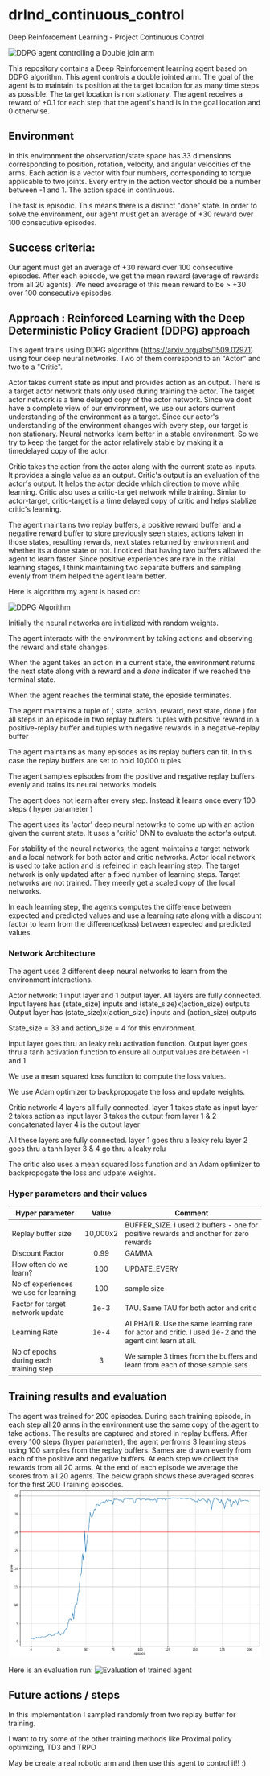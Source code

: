 # drlnd_continuous_control
Deep Reinforcement Learning - Project Continuous Control

![DDPG agent controlling a Double join arm](https://video.udacity-data.com/topher/2018/June/5b1ea778_reacher/reacher.gif)

This repository contains a Deep Reinforcement learning agent based on DDPG algorithm. This agent controls a double jointed arm. The goal of the agent is to maintain its position at the target location for as many time steps as possible. The target location is non stationary. The agent receives a reward of +0.1 for each step that the agent's hand is in the goal location and 0 otherwise.

## Environment
In this environment the observation/state space has 33 dimensions corresponding to position, rotation, velocity, and angular velocities of the arms. Each action is a vector with four numbers, corresponding to torque applicable to two joints. Every entry in the action vector should be a number between -1 and 1. The action space in continuous.

The task is episodic. This means there is a distinct "done" state. In order to solve the environment, our agent must get an average of +30 reward over 100 consecutive episodes.

## Success criteria:
Our agent must get an average of +30 reward over 100 consecutive episodes.
After each episode, we get the mean reward (average of rewards from all 20 agents).
We need avearage of this mean reward to be > +30 over 100 consecutive episodes.

## Approach : Reinforced Learning with the Deep Deterministic Policy Gradient (DDPG) approach
This agent trains using DDPG algorithm (https://arxiv.org/abs/1509.02971) using four deep neural networks. Two of them correspond to an "Actor" and two to a "Critic". 

Actor takes current state as input and provides action as an output. There is a target actor network thats only used during training the actor. The target actor network is a time delayed copy of the actor network. Since we dont have a complete view of our environment, we use our actors current understanding of the environment as a target. Since our actor's understanding of the environment changes with every step, our target is non stationary. Neural networks learn better in a stable environment. So we try to keep the target for the actor relatively stable by making it a timedelayed copy of the actor.

Critic takes the action from the actor along with the current state as inputs. It provides a single value as an output. Critic's output is an evaluation of the actor's output. It helps the actor decide which direction to move while learning. Critic also uses a critic-target network while training. Simiar to actor-target, critic-target is a time delayed copy of critic and helps stablize critic's learning.

The agent maintains two replay buffers, a positive reward buffer and a negative reward buffer to store previously seen states, actions taken in those states, resulting rewards, next states returned by environment and whether its a done state or not. I noticed that having two buffers allowed the agent to learn faster. Since positive experiences are rare in the initial learning stages, I think maintaining two separate buffers and sampling evenly from them helped the agent learn better.

Here is algorithm my agent is based on:

![DDPG Algorithm](https://miro.medium.com/max/542/1*BVST6rlxL2csw3vxpeBS8Q.png)

Initially the neural networks are initialized with random weights.

The agent interacts with the environment by taking actions and observing the reward and state changes.

When the agent takes an action in a current state, the environment returns the next state along with a reward and a *done* indicator if we reached the terminal state.

When the agent reaches the terminal state, the eposide terminates.

The agent maintains a tuple of ( state, action, reward, next state, done ) for all steps in an episode in two replay buffers. tuples with positive reward in a positive-replay buffer and tuples with negative rewards in a negative-replay buffer

The agent maintains as many episodes as its replay buffers can fit. In this case the replay buffers are set to hold 10,000 tuples.

The agent samples episodes from the positive and negative replay buffers evenly and trains its neural networks models.

The agent does not learn after every step. Instead it learns once every 100 steps ( hyper parameter )

The agent uses its 'actor' deep neural netowrks to come up with an action given the current state. It uses a 'critic' DNN to evaluate the actor's output.

For stability of the neural networks, the agent maintains a target network and a local network for both actor and critic networks. Actor local network is used to take action and is refeined in each learning step. The target network is only updated after a fixed number of learning steps. Target networks are not trained. They meerly get a scaled copy of the local networks.

In each learning step, the agents computes the difference between expected and predicted values and use a learning rate along with a discount factor to learn from the difference(loss) between expected and predicted values.

### Network Architecture
The agent uses 2 different deep neural networks to learn from the environment interactions.

Actor network:
1 input layer and 1 output layer.
All layers are fully connected.
Input layers has (state_size) inputs and (state_size)x(action_size) outputs
Output layer has (state_size)x(action_size) inputs and (action_size) outputs

State_size = 33 and action_size = 4 for this environment.

Input layer goes thru an leaky relu activation function.
Output layer goes thru a tanh activation function to ensure all output values are between -1 and 1

We use a mean squared loss function to compute the loss values.

We use Adam optimizer to backpropogate the loss and update weights.

Critic network:
4 layers all fully connected.
layer 1 takes state as input
layer 2 takes action as input
layer 3 takes the output from layer 1 & 2 concatenated
layer 4 is the output layer 

All these layers are fully connected.
layer 1 goes thru a leaky relu
layer 2 goes thru a tanh
layer 3 & 4 go thru a leaky relu

The critic also uses a mean squared loss function and an Adam optimizer to backpropogate the loss and udpate weights.


### Hyper parameters and their values
|Hyper parameter|Value|Comment|
|---------------|:---:|-------|
|Replay buffer size|10,000x2|BUFFER_SIZE. I used 2 buffers - one for positive rewards and another for zero rewards|
|Discount Factor|0.99|GAMMA|
|How often do we learn?|100|UPDATE_EVERY|
|No of experiences we use for learning|100|sample size|
|Factor for target network update|1e-3|TAU. Same TAU for both actor and critic|
|Learning Rate|1e-4|ALPHA/LR. Use the same learning rate for actor and critic. I used 1e-2 and the agent dint learn at all.|
|No of epochs during each training step|3| We sample 3 times from the buffers and learn from each of those sample sets|

## Training results and evaluation

The agent was trained for 200 episodes. During each training episode, in each step all 20 arms in the environment use the same copy of the agent to take actions. The results are captured and stored in replay buffers. After every 100 steps (hyper parameter), the agent perfroms 3 learning steps using 100 samples from the replay buffers. Sames are drawn evenly from each of the positive and negative buffers. At each step we collect the rewards from all 20 arms. At the end of each episode we average the scores from all 20 agents. The below graph shows these averaged scores for the first 200 Training episodes.
![Scores during Training](https://github.com/papihub/drlnd_continuous_control/blob/master/200_episode_scores.png)

Here is an evaluation run:
![Evaluation of trained agent](https://github.com/papihub/drlnd_continuous_control/blob/master/trained_agent.gif)

## Future actions / steps
In this implementation I sampled randomly from two replay buffer for training.

I want to try some of the other training methods like Proximal policy optimizing, TD3 and TRPO

May be create a real robotic arm and then use this agent to control it!! :)
